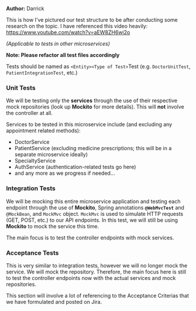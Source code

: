 **Author:** Darrick

This is how I've pictured our test structure to be after conducting some research on the topic.
I have referenced this video heavily: https://www.youtube.com/watch?v=aEW8ZH6wj2o

_(Applicable to tests in other microservices)_ 

**Note: Please refactor all test files accordingly**

Tests should be named as `<Entity><Type of Test>`Test (e.g. `DoctorUnitTest`, `PatientIntegrationTest`, etc.)

### Unit Tests
We will be testing only the **services** through the use of their respective mock repositories 
(look up **Mockito** for more details). This will **not** involve the controller at all.

Services to be tested in this microservice include (and excluding any appointment related methods):
- DoctorService
- PatientService (excluding medicine prescriptions; this will be in a separate microservice ideally)
- SpecialtyService
- AuthService (authentication-related tests go here)
- and any more as we progress if needed...

### Integration Tests
We will be mocking this entire microservice application and testing each endpoint through the use of
**Mockito**, Spring annotations **`@WebMvcTest`** and `@MockBean`, and `MockMvc` object. `MockMvc` is used to simulate
HTTP requests (GET, POST, etc.) to our API endpoints. In this test, we will still be using **Mockito** to mock 
the service this time.

The main focus is to test the controller endpoints with mock services.

### Acceptance Tests
This is very similar to integration tests, however we will no longer mock the service. We will mock the repository. 
Therefore, the main focus here is still to test the controller endpoints now with the actual services and 
mock repositories.

This section will involve a lot of referencing to the Acceptance Criterias that we have formulated and posted on
Jira.